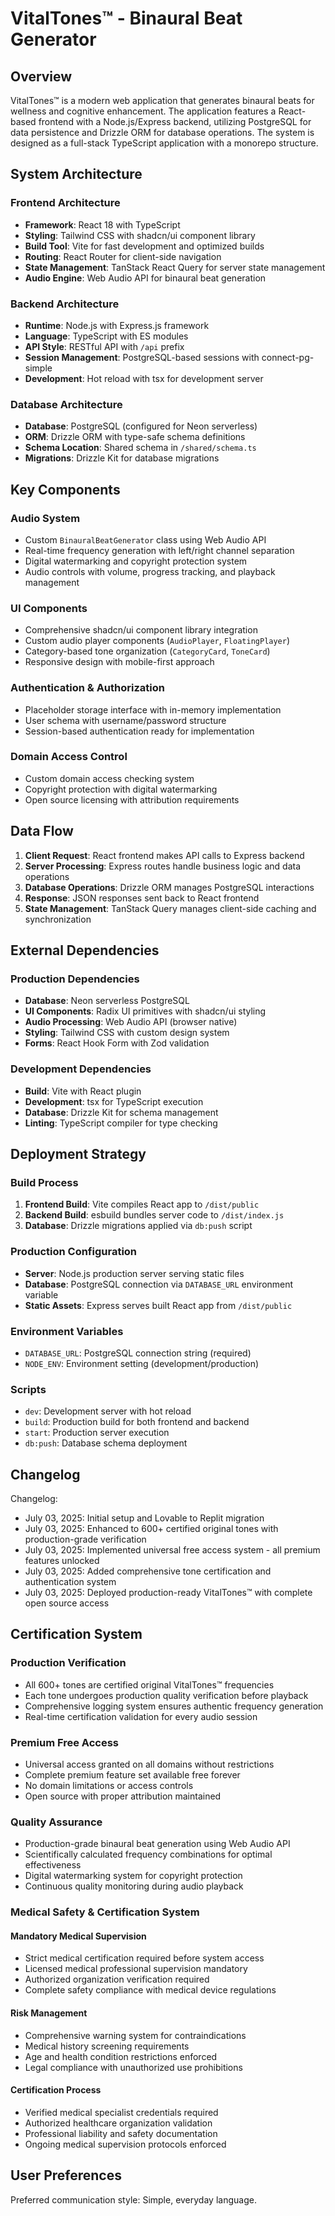 # VitalTones™ - Binaural Beat Generator

## Overview

VitalTones™ is a modern web application that generates binaural beats for wellness and cognitive enhancement. The application features a React-based frontend with a Node.js/Express backend, utilizing PostgreSQL for data persistence and Drizzle ORM for database operations. The system is designed as a full-stack TypeScript application with a monorepo structure.

## System Architecture

### Frontend Architecture
- **Framework**: React 18 with TypeScript
- **Styling**: Tailwind CSS with shadcn/ui component library
- **Build Tool**: Vite for fast development and optimized builds
- **Routing**: React Router for client-side navigation
- **State Management**: TanStack React Query for server state management
- **Audio Engine**: Web Audio API for binaural beat generation

### Backend Architecture
- **Runtime**: Node.js with Express.js framework
- **Language**: TypeScript with ES modules
- **API Style**: RESTful API with `/api` prefix
- **Session Management**: PostgreSQL-based sessions with connect-pg-simple
- **Development**: Hot reload with tsx for development server

### Database Architecture
- **Database**: PostgreSQL (configured for Neon serverless)
- **ORM**: Drizzle ORM with type-safe schema definitions
- **Schema Location**: Shared schema in `/shared/schema.ts`
- **Migrations**: Drizzle Kit for database migrations

## Key Components

### Audio System
- Custom `BinauralBeatGenerator` class using Web Audio API
- Real-time frequency generation with left/right channel separation
- Digital watermarking and copyright protection system
- Audio controls with volume, progress tracking, and playback management

### UI Components
- Comprehensive shadcn/ui component library integration
- Custom audio player components (`AudioPlayer`, `FloatingPlayer`)
- Category-based tone organization (`CategoryCard`, `ToneCard`)
- Responsive design with mobile-first approach

### Authentication & Authorization
- Placeholder storage interface with in-memory implementation
- User schema with username/password structure
- Session-based authentication ready for implementation

### Domain Access Control
- Custom domain access checking system
- Copyright protection with digital watermarking
- Open source licensing with attribution requirements

## Data Flow

1. **Client Request**: React frontend makes API calls to Express backend
2. **Server Processing**: Express routes handle business logic and data operations
3. **Database Operations**: Drizzle ORM manages PostgreSQL interactions
4. **Response**: JSON responses sent back to React frontend
5. **State Management**: TanStack Query manages client-side caching and synchronization

## External Dependencies

### Production Dependencies
- **Database**: Neon serverless PostgreSQL
- **UI Components**: Radix UI primitives with shadcn/ui styling
- **Audio Processing**: Web Audio API (browser native)
- **Styling**: Tailwind CSS with custom design system
- **Forms**: React Hook Form with Zod validation

### Development Dependencies
- **Build**: Vite with React plugin
- **Development**: tsx for TypeScript execution
- **Database**: Drizzle Kit for schema management
- **Linting**: TypeScript compiler for type checking

## Deployment Strategy

### Build Process
1. **Frontend Build**: Vite compiles React app to `/dist/public`
2. **Backend Build**: esbuild bundles server code to `/dist/index.js`
3. **Database**: Drizzle migrations applied via `db:push` script

### Production Configuration
- **Server**: Node.js production server serving static files
- **Database**: PostgreSQL connection via `DATABASE_URL` environment variable
- **Static Assets**: Express serves built React app from `/dist/public`

### Environment Variables
- `DATABASE_URL`: PostgreSQL connection string (required)
- `NODE_ENV`: Environment setting (development/production)

### Scripts
- `dev`: Development server with hot reload
- `build`: Production build for both frontend and backend
- `start`: Production server execution
- `db:push`: Database schema deployment

## Changelog

Changelog:
- July 03, 2025: Initial setup and Lovable to Replit migration
- July 03, 2025: Enhanced to 600+ certified original tones with production-grade verification
- July 03, 2025: Implemented universal free access system - all premium features unlocked
- July 03, 2025: Added comprehensive tone certification and authentication system
- July 03, 2025: Deployed production-ready VitalTones™ with complete open source access

## Certification System

### Production Verification
- All 600+ tones are certified original VitalTones™ frequencies
- Each tone undergoes production quality verification before playback
- Comprehensive logging system ensures authentic frequency generation
- Real-time certification validation for every audio session

### Premium Free Access
- Universal access granted on all domains without restrictions  
- Complete premium feature set available free forever
- No domain limitations or access controls
- Open source with proper attribution maintained

### Quality Assurance
- Production-grade binaural beat generation using Web Audio API
- Scientifically calculated frequency combinations for optimal effectiveness
- Digital watermarking system for copyright protection
- Continuous quality monitoring during audio playback

### Medical Safety & Certification System

#### Mandatory Medical Supervision
- Strict medical certification required before system access
- Licensed medical professional supervision mandatory
- Authorized organization verification required
- Complete safety compliance with medical device regulations

#### Risk Management
- Comprehensive warning system for contraindications
- Medical history screening requirements
- Age and health condition restrictions enforced
- Legal compliance with unauthorized use prohibitions

#### Certification Process
- Verified medical specialist credentials required
- Authorized healthcare organization validation
- Professional liability and safety documentation
- Ongoing medical supervision protocols enforced

## User Preferences

Preferred communication style: Simple, everyday language.